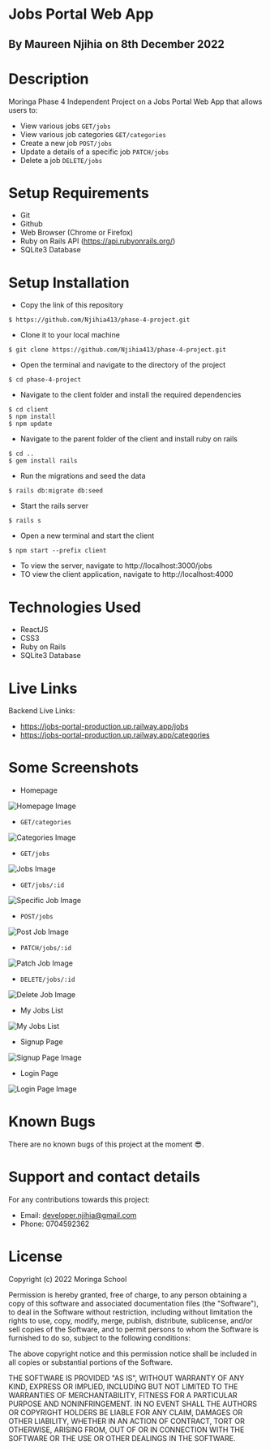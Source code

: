 # Jobs Portal Web App
## By Maureen Njihia on 8th December 2022
# Description
Moringa Phase 4 Independent Project on a Jobs Portal Web App that allows users to:
* View various jobs `GET/jobs`
* View various job categories `GET/categories`
* Create a new job `POST/jobs`
* Update a details of a specific job `PATCH/jobs`
* Delete a job `DELETE/jobs`

# Setup Requirements
* Git
* Github
* Web Browser (Chrome or Firefox)
* Ruby on Rails API (https://api.rubyonrails.org/)
* SQLite3 Database

# Setup Installation 
* Copy the link of this repository
```
$ https://github.com/Njihia413/phase-4-project.git
```
* Clone it to your local machine
```
$ git clone https://github.com/Njihia413/phase-4-project.git
```
* Open the terminal and navigate to the directory of the project
```
$ cd phase-4-project
```
* Navigate to the client folder and install the required dependencies
```
$ cd client
$ npm install 
$ npm update
```
* Navigate to the parent folder of the client and install ruby on rails
```
$ cd ..
$ gem install rails
```
* Run the migrations and seed the data
```
$ rails db:migrate db:seed
```
* Start the rails server
```
$ rails s
```
* Open a new terminal and start the client
```
$ npm start --prefix client
```
* To view the server, navigate to http://localhost:3000/jobs
* TO view the client application, navigate to http://localhost:4000

# Technologies Used
* ReactJS
* CSS3
* Ruby on Rails
* SQLite3 Database

# Live Links
Backend Live Links:
* https://jobs-portal-production.up.railway.app/jobs
* https://jobs-portal-production.up.railway.app/categories


# Some Screenshots
* Homepage

![Homepage Image](client/src/assets/HomePage_Banner.png)
<br />

* `GET/categories`

![Categories Image](client/src/assets/Categories.png)
<br />

* `GET/jobs` 

![Jobs Image](client/src/assets/JobsList.png)
<br />

* `GET/jobs/:id`

![Specific Job Image](client/src/assets/JobDetails.png)
<br />

* `POST/jobs`

![Post Job Image](client/src/assets/POST_Jobs.png)
<br />

* `PATCH/jobs/:id`

![Patch Job Image](client/src/assets/PATCH_jobs.png)
<br />

* `DELETE/jobs/:id`

![Delete Job Image](client/src/assets/DELETE_jobs.png)
<br/>

* My Jobs List

![My Jobs List](client/src/assets/MyJobsList.png)
<br/>

* Signup Page

![Signup Page Image](client/src/assets/Register.png)
<br/>

* Login Page

![Login Page Image](client/src/assets/Login.png)
<br/>

# Known Bugs
There are no known bugs of this project at the moment 😎.
# Support and contact details
For any contributions towards this project:
* Email: developer.njihia@gmail.com
* Phone: 0704592362
# License
Copyright (c) 2022 Moringa School

Permission is hereby granted, free of charge, to any person obtaining
a copy of this software and associated documentation files (the
"Software"), to deal in the Software without restriction, including
without limitation the rights to use, copy, modify, merge, publish,
distribute, sublicense, and/or sell copies of the Software, and to
permit persons to whom the Software is furnished to do so, subject to
the following conditions:

The above copyright notice and this permission notice shall be
included in all copies or substantial portions of the Software.

THE SOFTWARE IS PROVIDED "AS IS", WITHOUT WARRANTY OF ANY KIND,
EXPRESS OR IMPLIED, INCLUDING BUT NOT LIMITED TO THE WARRANTIES OF
MERCHANTABILITY, FITNESS FOR A PARTICULAR PURPOSE AND
NONINFRINGEMENT. IN NO EVENT SHALL THE AUTHORS OR COPYRIGHT HOLDERS BE
LIABLE FOR ANY CLAIM, DAMAGES OR OTHER LIABILITY, WHETHER IN AN ACTION
OF CONTRACT, TORT OR OTHERWISE, ARISING FROM, OUT OF OR IN CONNECTION
WITH THE SOFTWARE OR THE USE OR OTHER DEALINGS IN THE SOFTWARE.